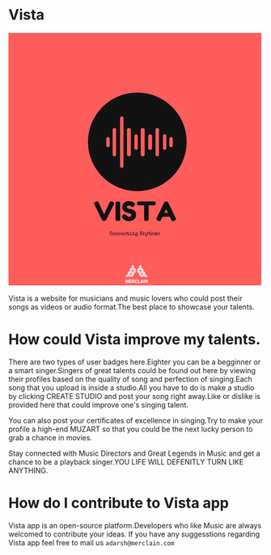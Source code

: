 

# Vista
![alt text](https://github.com/Merclain/E-singer/blob/master/VI.png)

Vista is a website for musicians and music lovers who could post their songs as videos or audio format.The best place to showcase your talents.

# How could Vista improve my talents.
There are two types of user badges here.Eighter you can be a begginner or a smart singer.Singers of great talents could be found out here by viewing their profiles based on the quality of song and perfection of singing.Each song that you upload is inside a studio.All you have to do is make a studio by clicking CREATE STUDIO and post your song right away.Like or dislike is provided here that could improve one's singing talent.

You can also post your certificates of excellence in singing.Try to make your profile a high-end MUZART so that you could be the next lucky person to grab a chance in movies.

Stay connected with Music Directors and Great Legends in Music and get a chance to be a playback singer.YOU LIFE WILL DEFENITLY TURN LIKE ANYTHING.

# How do I contribute to Vista app
  Vista app is an open-source platform.Developers who like Music are always welcomed to contribute your ideas.
  If you have any suggesstions regarding Vista app feel free to mail us ```adarsh@merclain.com``` 

# 

